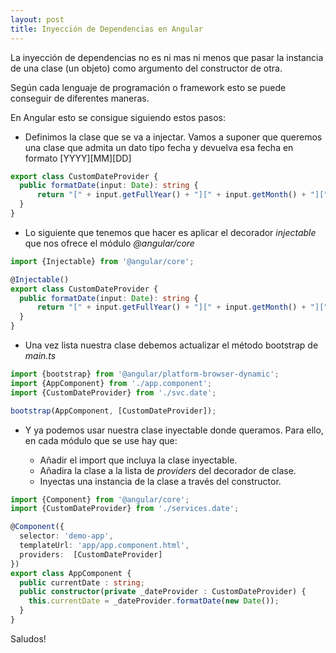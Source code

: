 ```yaml
---
layout: post
title: Inyección de Dependencias en Angular
---
```


La inyección de dependencias no es ni mas ni menos que pasar la instancia de una clase (un objeto) como argumento del constructor de otra.

Según cada lenguaje de programación o framework esto se puede conseguir de diferentes maneras.

En Angular esto se consigue siguiendo estos pasos:

- Definimos la clase que se va a injectar. Vamos a suponer que queremos una clase que admita un dato tipo fecha y devuelva esa fecha en formato [YYYY][MM][DD]

``` typescript
export class CustomDateProvider {  
  public formatDate(input: Date): string {
      return "[" + input.getFullYear() + "][" + input.getMonth() + "][" + input.getDay() + "]";
  }
}
```

- Lo siguiente que tenemos que hacer es aplicar el decorador _injectable_ que nos ofrece el módulo _@angular/core_

``` typescript
import {Injectable} from '@angular/core';

@Injectable()
export class CustomDateProvider {  
  public formatDate(input: Date): string {
      return "[" + input.getFullYear() + "][" + input.getMonth() + "][" + input.getDay() + "]";
  }
}
```
- Una vez lista nuestra clase debemos actualizar el método bootstrap de _main.ts_
``` typescript
import {bootstrap} from '@angular/platform-browser-dynamic';
import {AppComponent} from './app.component';
import {CustomDateProvider} from './svc.date';

bootstrap(AppComponent, [CustomDateProvider]);
```
- Y ya podemos usar nuestra clase inyectable donde queramos. Para ello, en cada módulo que se use hay que:
  
  - Añadir el import que incluya la clase inyectable.
  - Añadira la clase a la lista de _providers_ del decorador de clase.
  - Inyectas una instancia de la clase a través del constructor.

``` typescript
import {Component} from '@angular/core';
import {CustomDateProvider} from './services.date';

@Component({
  selector: 'demo-app',
  templateUrl: 'app/app.component.html',
  providers:  [CustomDateProvider]
})
export class AppComponent {
  public currentDate : string;  
  public constructor(private _dateProvider : CustomDateProvider) {
    this.currentDate = _dateProvider.formatDate(new Date());
  }
}
```


Saludos!